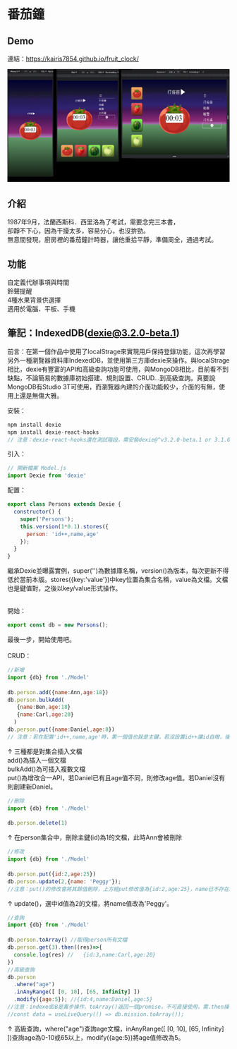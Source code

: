 # 番茄鐘
## Demo
連結：https://kairis7854.github.io/fruit_clock/


![image](ReadMeIMG.png)
## 介紹
1987年9月，法蘭西斯科．西里洛為了考試，需要念完三本書，\
卻靜不下心，因為干擾太多，容易分心，也沒拚勁。\
無意間發現，廚房裡的番茄鐘計時器，讓他重拾平靜，準備周全，通過考試。

## 功能
自定義代辦事項與時間\
鈴聲提醒\
4種水果背景供選擇\
適用於電腦、平板、手機


## 筆記：IndexedDB(dexie@3.2.0-beta.1)
前言：在第一個作品中使用了localStrage來實現用戶保持登錄功能，這次再學習另外一種瀏覽器資料庫IndexedDB，並使用第三方庫dexie來操作。與localStrage相比，dexie有豐富的API和高級查詢功能可使用，與MongoDB相比，目前看不到缺點，不論簡易的數據庫初始搭建、規則設置、CRUD...到高級查詢。真要說MongoDB有Studio 3T可使用，而瀏覽器內建的介面功能較少，介面的有無，使用上還是無傷大雅。

安裝：
```js
npm install dexie
npm install dexie-react-hooks
// 注意：dexie-react-hooks還在測試階段，需安裝dexie@^v3.2.0-beta.1 or 3.1.0-alpha.1 以上(含)才可使用。
```
引入：
```js
// 開新檔案 Model.js
import Dexie from 'dexie'
```
配置：
```js
export class Persons extends Dexie {
  constructor() {
    super('Persons');
    this.version(1*0.1).stores({
      person: 'id++,name,age'
    });
  }
}
```
繼承Dexie並曝露實例，super('')為數據庫名稱，version()為版本，每次更新不得低於當前本版。stores({key:'value'})中key位置為集合名稱，value為文檔。文檔也是鍵值對，之後以key/value形式操作。

\
開始：
```js
export const db = new Persons();
```
最後一步，開始使用吧。\
\
CRUD：
```js
//新增
import {db} from './Model'

db.person.add({name:Ann,age:18})
db.person.bulkAdd(
   {name:Ben,age:18}
   {name:Carl,age:20}
  )
db.person.put({name:Daniel,age:8})
// 注意：若在配置'id++,name,age'時，第一個值也就是主鍵，若沒設置id++讓id自增，後續新增時會出現相同id名導致報錯。另一種方法是自創主鍵，使用id產生器為id命名
```
↑ 三種都是對集合插入文檔\
add()為插入一個文檔\
bulkAdd()為可插入複數文檔\
put()為增改合一API，若Daniel已有且age值不同，則修改age值。若Daniel沒有則創建新Daniel。


```js
//刪除
import {db} from './Model'

db.person.delete(1)
```
↑ 在person集合中，刪除主鍵(id)為1的文檔，此時Ann會被刪除
```js
//修改
import {db} from './Model'

db.person.put({id:2,age:25})
db.person.update(2,{name: 'Peggy'});
//注意：put()的修改會將其餘值刪除，上方經put修改值為{id:2,age:25}，name已不存在。而update()只修改指定值，不會動到其餘的值
```
↑ update()，選中id值為2的文檔，將name值改為'Peggy'。
```js
//查詢
import {db} from './Model'

db.person.toArray() //取得person所有文檔
db.person.get(3).then((res)=>{
  console.log(res) //   {id:3,name:Carl,age:20}
})
//高級查詢
db.person
  .where("age")
  .inAnyRange([ [0, 10], [65, Infinity] ])
  .modify({age:5}); //{id:4,name:Daniel,age:5}
//注意：indexedDB是異步操作，toArray()返回一個promise，不可直接使用，需.then操作成功回調或可使用 hook(測試階段)取值
//const data = useLiveQuery(() => db.mission.toArray());

```
↑ 高級查詢，where("age")查詢age文檔，inAnyRange([ [0, 10], [65, Infinity] ])查詢age為0-10或65以上，modify({age:5})將age值修改為5。